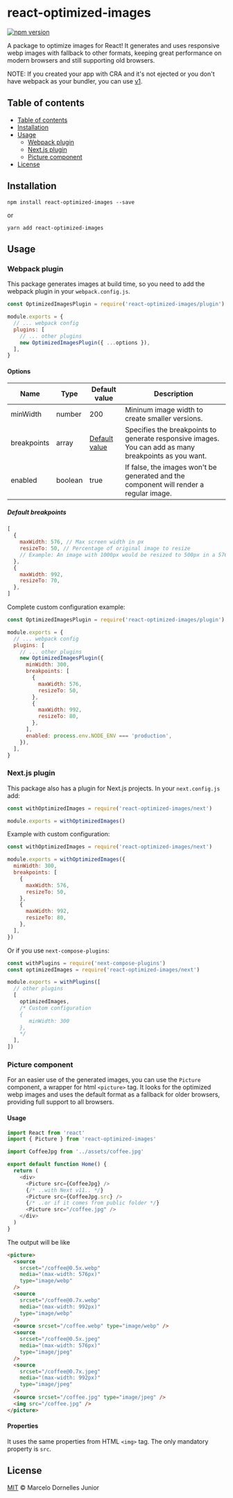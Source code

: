 # react-optimized-images
[![npm version](https://badge.fury.io/js/react-optimized-images.svg)](https://badge.fury.io/js/react-optimized-images)


A package to optimize images for React! It generates and uses responsive webp images with fallback to other formats, keeping great performance on modern browsers and still supporting old browsers.

NOTE: If you created your app with CRA and it's not ejected or you don't have webpack as your bundler, you can use [v1](https://www.npmjs.com/package/react-optimized-images/v/1.2.2).

## Table of contents

- [Table of contents](#table-of-contents)
- [Installation](#installation)
- [Usage](#usage)
  - [Webpack plugin](#webpack-plugin)
  - [Next.js plugin](#nextjs-plugin)
  - [Picture component](#picture-component)
- [License](#license)

## Installation

```
npm install react-optimized-images --save
```

or

```
yarn add react-optimized-images
```

## Usage

### Webpack plugin

This package generates images at build time, so you need to add the webpack plugin in your `webpack.config.js`.

```javascript
const OptimizedImagesPlugin = require('react-optimized-images/plugin')

module.exports = {
  // ... webpack config
  plugins: [
    // ... other plugins
    new OptimizedImagesPlugin({ ...options }),
  ],
}
```

#### Options

| Name        | Type    | Default value                         | Description                                                                                           |
| ----------- | ------- | ------------------------------------- | ----------------------------------------------------------------------------------------------------- |
| minWidth    | number  | 200                                   | Mininum image width to create smaller versions.                                                       |
| breakpoints | array   | [Default value](#default-breakpoints) | Specifies the breakpoints to generate responsive images. You can add as many breakpoints as you want. |
| enabled     | boolean | true                                  | If false, the images won't be generated and the component will render a regular image.                |

##### Default breakpoints

```javascript
[
  {
    maxWidth: 576, // Max screen width in px
    resizeTo: 50, // Percentage of original image to resize
    // Example: An image with 1000px would be resized to 500px in a 576px or smaller screen
  },
  {
    maxWidth: 992,
    resizeTo: 70,
  },
]
```

Complete custom configuration example:

```javascript
const OptimizedImagesPlugin = require('react-optimized-images/plugin')

module.exports = {
  // ... webpack config
  plugins: [
    // ... other plugins
    new OptimizedImagesPlugin({
      minWidth: 300,
      breakpoints: [
        {
          maxWidth: 576,
          resizeTo: 50,
        },
        {
          maxWidth: 992,
          resizeTo: 80,
        },
      ],
      enabled: process.env.NODE_ENV === 'production',
    }),
  ],
}
```

### Next.js plugin

This package also has a plugin for Next.js projects. In your `next.config.js` add:

```javascript
const withOptimizedImages = require('react-optimized-images/next')

module.exports = withOptimizedImages()
```

Example with custom configuration:

```javascript
const withOptimizedImages = require('react-optimized-images/next')

module.exports = withOptimizedImages({
  minWidth: 300,
  breakpoints: [
    {
      maxWidth: 576,
      resizeTo: 50,
    },
    {
      maxWidth: 992,
      resizeTo: 80,
    },
  ],
})
```

Or if you use `next-compose-plugins`:

```javascript
const withPlugins = require('next-compose-plugins')
const optimizedImages = require('react-optimized-images/next')

module.exports = withPlugins([
  // other plugins
  [
    optimizedImages,
    /* Custom configuration
    {
       minWidth: 300
    },
    */
  ],
])
```

### Picture component

For an easier use of the generated images, you can use the `Picture` component, a wrapper for html `<picture>` tag. It looks for the optimized webp images and uses the default format as a fallback for older browsers, providing full support to all browsers.

#### Usage

```javascript
import React from 'react'
import { Picture } from 'react-optimized-images'

import CoffeeJpg from '../assets/coffee.jpg'

export default function Home() {
  return (
    <div>
      <Picture src={CoffeeJpg} />
      {/* ..with Next v11.. */}
      <Picture src={CoffeeJpg.src} />
      {/* ..or if it comes from public folder */}
      <Picture src="/coffee.jpg" />
    </div>
  )
}
```

The output will be like

```html
<picture>
  <source
    srcset="/coffee@0.5x.webp"
    media="(max-width: 576px)"
    type="image/webp"
  />
  <source
    srcset="/coffee@0.7x.webp"
    media="(max-width: 992px)"
    type="image/webp"
  />
  <source srcset="/coffee.webp" type="image/webp" />
  <source
    srcset="/coffee@0.5x.jpeg"
    media="(max-width: 576px)"
    type="image/jpeg"
  />
  <source
    srcset="/coffee@0.7x.jpeg"
    media="(max-width: 992px)"
    type="image/jpeg"
  />
  <source srcset="/coffee.jpg" type="image/jpeg" />
  <img src="/coffee.jpg" />
</picture>
```

#### Properties

It uses the same properties from HTML `<img>` tag. The only mandatory property is `src`.

## License

[MIT](https://github.com/MarceloDJunior/react-optimized-images/blob/main/LICENSE) © Marcelo Dornelles Junior